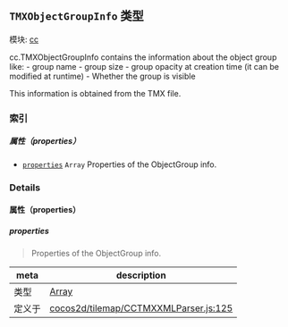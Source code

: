 ## `TMXObjectGroupInfo` 类型



模块: [cc](../modules/cc.md)


<p>cc.TMXObjectGroupInfo contains the information about the object group like:
- group name
- group size
- group opacity at creation time (it can be modified at runtime)
- Whether the group is visible

This information is obtained from the TMX file.</p>



### 索引

##### 属性（properties）

  - [`properties`](#properties) `Array` Properties of the ObjectGroup info.





### Details


#### 属性（properties）


##### properties

> Properties of the ObjectGroup info.

| meta | description |
|------|-------------|
| 类型 | <a href="https://developer.mozilla.org/en/JavaScript/Reference/Global_Objects/Array" class="crosslink external" target="_blank">Array</a> |
| 定义于 | [cocos2d/tilemap/CCTMXXMLParser.js:125](https://github.com/cocos-creator/engine/blob/a2f4b48f64e8117cf0d5a93229bfe31932c42384/cocos2d/tilemap/CCTMXXMLParser.js#L125) |






